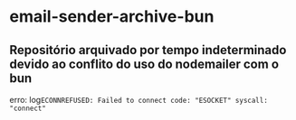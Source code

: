 # email-sender-archive-bun

## Repositório arquivado por tempo indeterminado devido ao conflito do uso do nodemailer com o bun

erro: 
log``
ECONNREFUSED: Failed to connect
   code: "ESOCKET"
 syscall: "connect"
``

